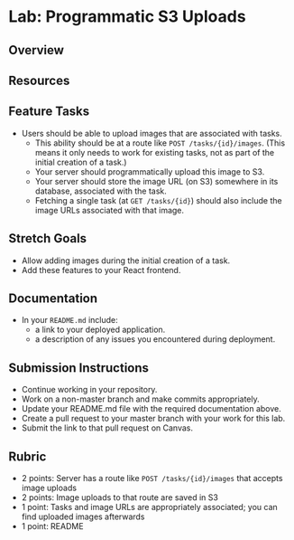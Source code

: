 # Lab: Programmatic S3 Uploads

## Overview

## Resources

## Feature Tasks
- Users should be able to upload images that are associated with tasks.
    - This ability should be at a route like `POST /tasks/{id}/images`. (This means it only needs to work for existing tasks, not as part of the initial creation of a task.)
    - Your server should programmatically upload this image to S3.
    - Your server should store the image URL (on S3) somewhere in its database, associated with the task.
    - Fetching a single task (at `GET /tasks/{id}`) should also include the image URLs associated with that image.

## Stretch Goals
- Allow adding images during the initial creation of a task.
- Add these features to your React frontend.

## Documentation
* In your `README.md` include:
    * a link to your deployed application.
    * a description of any issues you encountered during deployment.

## Submission Instructions
* Continue working in your repository.
* Work on a non-master branch and make commits appropriately.
* Update your README.md file with the required documentation above.
* Create a pull request to your master branch with your work for this lab.
* Submit the link to that pull request on Canvas.

## Rubric
- 2 points: Server has a route like `POST /tasks/{id}/images` that accepts image uploads
- 2 points: Image uploads to that route are saved in S3
- 1 point: Tasks and image URLs are appropriately associated; you can find uploaded images afterwards
- 1 point: README
